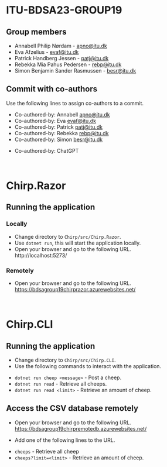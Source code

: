 # ITU-BDSA23-GROUP19

## Group members
- Annabell Philip Nørdam - <apno@itu.dk>   
- Eva Afzelius - <evaf@itu.dk>  
- Patrick Handberg Jessen - <patj@itu.dk>  
- Rebekka Mia Pahus Pedersen - <rebp@itu.dk>  
- Simon Benjamin Sander Rasmussen - <besr@itu.dk>

## Commit with co-authors
Use the following lines to assign co-authors to a commit.  
- Co-authored-by: Annabell <apno@itu.dk>  
- Co-authored-by: Eva <evaf@itu.dk>  
- Co-authored-by: Patrick <patj@itu.dk>  
- Co-authored-by: Rebekka <rebp@itu.dk>  
- Co-authored-by: Simon <besr@itu.dk>
  
+ Co-authored-by: ChatGPT

<br>

# Chirp.Razor

## Running the application

### Locally
- Change directory to `Chirp/src/Chirp.Razor`.  
- Use `dotnet run`, this will start the application locally.  
- Open your browser and go to the following URL.  
http://localhost:5273/

### Remotely
- Open your browser and go to the following URL.  
https://bdsagroup19chirprazor.azurewebsites.net/

<br>

# Chirp.CLI

## Running the application
- Change directory to `Chirp/src/Chirp.CLI`.  
- Use the following commands to interact with the application.  

+ `dotnet run cheep <message>` - Post a cheep.  
+ `dotnet run read` - Retrieve all cheeps.  
+ `dotnet run read <limit>` - Retrieve an amount of cheep.


## Access the CSV database remotely
- Open your browser and go to the following URL.  
https://bdsagroup19chirpremotedb.azurewebsites.net/  

- Add one of the following lines to the URL.
+ `cheeps` - Retrieve all cheep
+ `cheeps?limit=<limit>` - Retrieve an amount of cheep.